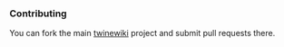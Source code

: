 ### Contributing

You can fork the main [twinewiki](https://github.com/twinecoin/twinewiki) project and submit pull requests there.
